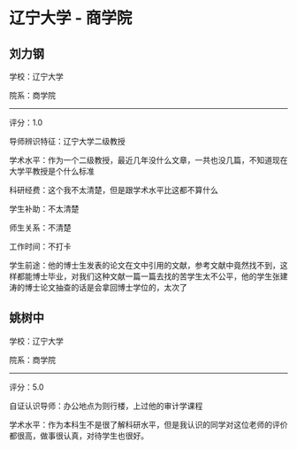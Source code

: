 # 辽宁大学 - 商学院

## 刘力钢

学校：辽宁大学

院系：商学院

* * *

评分：1.0

导师辨识特征：辽宁大学二级教授

学术水平：作为一个二级教授，最近几年没什么文章，一共也没几篇，不知道现在大学平教授是个什么标准

科研经费：这个我不太清楚，但是跟学术水平比这都不算什么

学生补助：不太清楚

师生关系：不清楚

工作时间：不打卡

学生前途：他的博士生发表的论文在文中引用的文献，参考文献中竟然找不到，这样都能博士毕业，对我们这种文献一篇一篇去找的苦学生太不公平，他的学生张建涛的博士论文抽查的话是会拿回博士学位的，太次了

## 姚树中

学校：辽宁大学

院系：商学院

* * *

评分：5.0

自证认识导师：办公地点为则行楼，上过他的审计学课程

学术水平：作为本科生不是很了解科研水平，但是我认识的同学对这位老师的评价都很高，做事很认真，对待学生也很好。